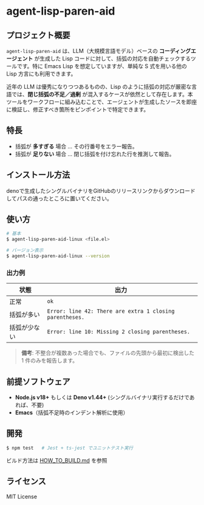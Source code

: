 # agent-lisp-paren-aid

## プロジェクト概要

`agent-lisp-paren-aid` は、LLM（大規模言語モデル）ベースの **コーディングエージェント** が生成した Lisp コードに対して、括弧の対応を自動チェックするツールです。特に Emacs Lisp を想定していますが、単純な S 式を用いる他の Lisp 方言にも利用できます。

近年の LLM は優秀になりつつあるものの、Lisp のように括弧の対応が厳密な言語では、**閉じ括弧の不足／過剰** が混入するケースが依然として存在します。本ツールをワークフローに組み込むことで、エージェントが生成したソースを即座に検証し、修正すべき箇所をピンポイントで特定できます。

## 特長

* 括弧が **多すぎる** 場合 … その行番号をエラー報告。
* 括弧が **足りない** 場合 … 閉じ括弧を付け忘れた行を推測して報告。

## インストール方法

denoで生成したシングルバイナリをGitHubのリリースリンクからダウンロードしてパスの通ったところに置いてください。

## 使い方

```bash
# 基本
$ agent-lisp-paren-aid-linux <file.el>

# バージョン表示
$ agent-lisp-paren-aid-linux --version
```

### 出力例

| 状態 | 出力 |
|------|------|
| 正常 | `ok` |
| 括弧が多い | `Error: line 42: There are extra 1 closing parentheses.` |
| 括弧が少ない | `Error: line 10: Missing 2 closing parentheses.` |

> **備考**: 不整合が複数あった場合でも、ファイルの先頭から最初に検出した 1 件のみを報告します。

## 前提ソフトウェア

* **Node.js v18+** もしくは **Deno v1.44+**  (シングルバイナリ実行するだけであれば、不要)
* **Emacs**（括弧不足時のインデント解析に使用）

## 開発

```bash
$ npm test   # Jest + ts-jest でユニットテスト実行
```

ビルド方法は [HOW_TO_BUILD.md](HOW_TO_BUILD.md) を参照

## ライセンス

MIT License
